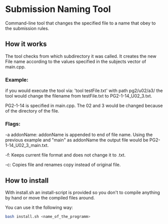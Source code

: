 # Submission Naming Tool
Command-line tool that changes the specified file to a name that obey to the submission rules.

## How it works
The tool checks from which subdirectory it was called.
It creates the new File name according to the values specified in the subjects vector of main.cpp. 

### Example: 
if you would execute the tool via: 'tool testFile.txt' with path pg2/u02/a3/ the tool would change the filename from testFile.txt to PG2-1-14_U02_3.txt.

PG2-1-14 is specified in main.cpp. The 02 and 3 would be changed because of the directory of the file.


### Flags:
-a addonName: addonName is appended to end of file name. Using the previous example and "main" as addonName the output file would be PG2-1-14_U02_3_main.txt. 

-f: Keeps current file format and does not change it to .txt.

-c: Copies file and renames copy instead of original file.

## How to install

With install.sh an install-script is provided so you don't to compile anything by hand or move the compiled files around.

You can use it the following way:
```bash
bash install.sh <name_of_the_programm>
```



